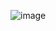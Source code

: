 ![image](https://github.com/MasterofMbn/MasterofMbn/assets/148032229/c0732f09-e830-4ad8-a7b8-2f761d9c663b)
